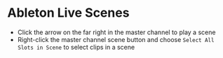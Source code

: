 # Ableton Live Scenes

- Click the arrow on the far right in the master channel to play a scene
- Right-click the master channel scene button and choose `Select All Slots in Scene` to select clips in a scene